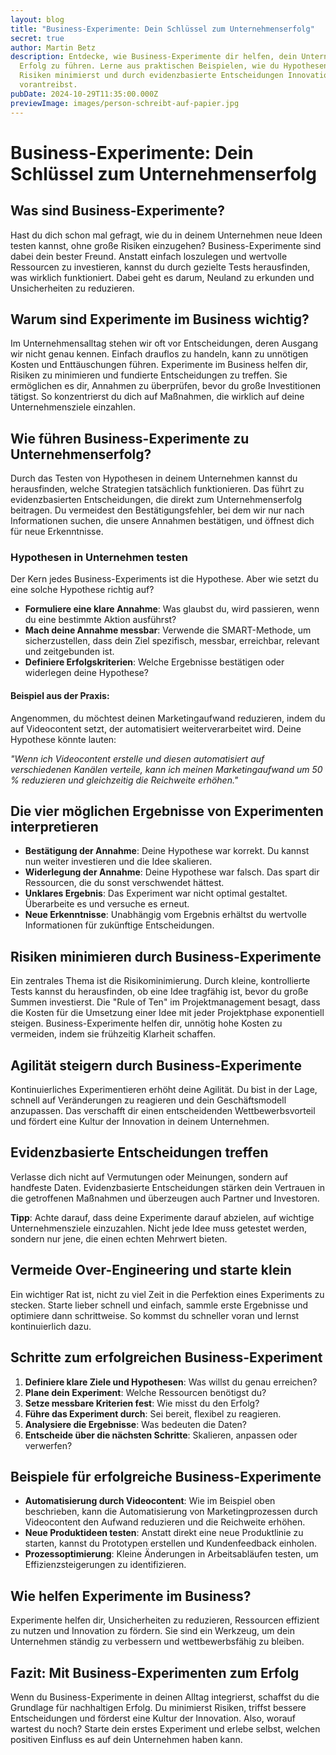 ```yaml
---
layout: blog
title: "Business-Experimente: Dein Schlüssel zum Unternehmenserfolg"
secret: true
author: Martin Betz
description: Entdecke, wie Business-Experimente dir helfen, dein Unternehmen zum
  Erfolg zu führen. Lerne aus praktischen Beispielen, wie du Hypothesen testest,
  Risiken minimierst und durch evidenzbasierte Entscheidungen Innovationen
  vorantreibst.
pubDate: 2024-10-29T11:35:00.000Z
previewImage: images/person-schreibt-auf-papier.jpg
---
```

# Business-Experimente: Dein Schlüssel zum Unternehmenserfolg

## Was sind Business-Experimente?
Hast du dich schon mal gefragt, wie du in deinem Unternehmen neue Ideen testen kannst, ohne große Risiken einzugehen? Business-Experimente sind dabei dein bester Freund. Anstatt einfach loszulegen und wertvolle Ressourcen zu investieren, kannst du durch gezielte Tests herausfinden, was wirklich funktioniert. Dabei geht es darum, Neuland zu erkunden und Unsicherheiten zu reduzieren.

## Warum sind Experimente im Business wichtig?
Im Unternehmensalltag stehen wir oft vor Entscheidungen, deren Ausgang wir nicht genau kennen. Einfach drauflos zu handeln, kann zu unnötigen Kosten und Enttäuschungen führen. Experimente im Business helfen dir, Risiken zu minimieren und fundierte Entscheidungen zu treffen. Sie ermöglichen es dir, Annahmen zu überprüfen, bevor du große Investitionen tätigst. So konzentrierst du dich auf Maßnahmen, die wirklich auf deine Unternehmensziele einzahlen.

## Wie führen Business-Experimente zu Unternehmenserfolg?
Durch das Testen von Hypothesen in deinem Unternehmen kannst du herausfinden, welche Strategien tatsächlich funktionieren. Das führt zu evidenzbasierten Entscheidungen, die direkt zum Unternehmenserfolg beitragen. Du vermeidest den Bestätigungsfehler, bei dem wir nur nach Informationen suchen, die unsere Annahmen bestätigen, und öffnest dich für neue Erkenntnisse.

### Hypothesen in Unternehmen testen
Der Kern jedes Business-Experiments ist die Hypothese. Aber wie setzt du eine solche Hypothese richtig auf?

- **Formuliere eine klare Annahme**: Was glaubst du, wird passieren, wenn du eine bestimmte Aktion ausführst?
- **Mach deine Annahme messbar**: Verwende die SMART-Methode, um sicherzustellen, dass dein Ziel spezifisch, messbar, erreichbar, relevant und zeitgebunden ist.
- **Definiere Erfolgskriterien**: Welche Ergebnisse bestätigen oder widerlegen deine Hypothese?

#### Beispiel aus der Praxis:
Angenommen, du möchtest deinen Marketingaufwand reduzieren, indem du auf Videocontent setzt, der automatisiert weiterverarbeitet wird. Deine Hypothese könnte lauten:

*"Wenn ich Videocontent erstelle und diesen automatisiert auf verschiedenen Kanälen verteile, kann ich meinen Marketingaufwand um 50 % reduzieren und gleichzeitig die Reichweite erhöhen."*

## Die vier möglichen Ergebnisse von Experimenten interpretieren
- **Bestätigung der Annahme**: Deine Hypothese war korrekt. Du kannst nun weiter investieren und die Idee skalieren.
- **Widerlegung der Annahme**: Deine Hypothese war falsch. Das spart dir Ressourcen, die du sonst verschwendet hättest.
- **Unklares Ergebnis**: Das Experiment war nicht optimal gestaltet. Überarbeite es und versuche es erneut.
- **Neue Erkenntnisse**: Unabhängig vom Ergebnis erhältst du wertvolle Informationen für zukünftige Entscheidungen.

## Risiken minimieren durch Business-Experimente
Ein zentrales Thema ist die Risikominimierung. Durch kleine, kontrollierte Tests kannst du herausfinden, ob eine Idee tragfähig ist, bevor du große Summen investierst. Die "Rule of Ten" im Projektmanagement besagt, dass die Kosten für die Umsetzung einer Idee mit jeder Projektphase exponentiell steigen. Business-Experimente helfen dir, unnötig hohe Kosten zu vermeiden, indem sie frühzeitig Klarheit schaffen.

## Agilität steigern durch Business-Experimente
Kontinuierliches Experimentieren erhöht deine Agilität. Du bist in der Lage, schnell auf Veränderungen zu reagieren und dein Geschäftsmodell anzupassen. Das verschafft dir einen entscheidenden Wettbewerbsvorteil und fördert eine Kultur der Innovation in deinem Unternehmen.

## Evidenzbasierte Entscheidungen treffen
Verlasse dich nicht auf Vermutungen oder Meinungen, sondern auf handfeste Daten. Evidenzbasierte Entscheidungen stärken dein Vertrauen in die getroffenen Maßnahmen und überzeugen auch Partner und Investoren.

**Tipp**: Achte darauf, dass deine Experimente darauf abzielen, auf wichtige Unternehmensziele einzuzahlen. Nicht jede Idee muss getestet werden, sondern nur jene, die einen echten Mehrwert bieten.

## Vermeide Over-Engineering und starte klein
Ein wichtiger Rat ist, nicht zu viel Zeit in die Perfektion eines Experiments zu stecken. Starte lieber schnell und einfach, sammle erste Ergebnisse und optimiere dann schrittweise. So kommst du schneller voran und lernst kontinuierlich dazu.

## Schritte zum erfolgreichen Business-Experiment
1. **Definiere klare Ziele und Hypothesen**: Was willst du genau erreichen?
2. **Plane dein Experiment**: Welche Ressourcen benötigst du?
3. **Setze messbare Kriterien fest**: Wie misst du den Erfolg?
4. **Führe das Experiment durch**: Sei bereit, flexibel zu reagieren.
5. **Analysiere die Ergebnisse**: Was bedeuten die Daten?
6. **Entscheide über die nächsten Schritte**: Skalieren, anpassen oder verwerfen?

## Beispiele für erfolgreiche Business-Experimente
- **Automatisierung durch Videocontent**: Wie im Beispiel oben beschrieben, kann die Automatisierung von Marketingprozessen durch Videocontent den Aufwand reduzieren und die Reichweite erhöhen.
- **Neue Produktideen testen**: Anstatt direkt eine neue Produktlinie zu starten, kannst du Prototypen erstellen und Kundenfeedback einholen.
- **Prozessoptimierung**: Kleine Änderungen in Arbeitsabläufen testen, um Effizienzsteigerungen zu identifizieren.

## Wie helfen Experimente im Business?
Experimente helfen dir, Unsicherheiten zu reduzieren, Ressourcen effizient zu nutzen und Innovation zu fördern. Sie sind ein Werkzeug, um dein Unternehmen ständig zu verbessern und wettbewerbsfähig zu bleiben.

## Fazit: Mit Business-Experimenten zum Erfolg
Wenn du Business-Experimente in deinen Alltag integrierst, schaffst du die Grundlage für nachhaltigen Erfolg. Du minimierst Risiken, triffst bessere Entscheidungen und förderst eine Kultur der Innovation. Also, worauf wartest du noch? Starte dein erstes Experiment und erlebe selbst, welchen positiven Einfluss es auf dein Unternehmen haben kann.
